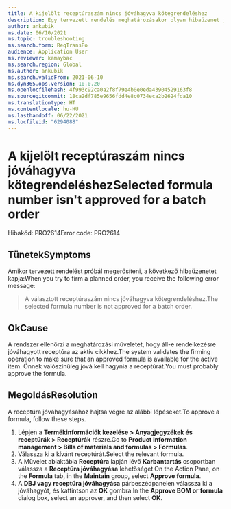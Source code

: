 ```yaml
---
title: A kijelölt receptúraszám nincs jóváhagyva kötegrendeléshez
description: Egy tervezett rendelés meghatározásakor olyan hibaüzenet jelenik meg, amely szerint a kiválasztott receptúraszám nincs jóváhagyva kötegrendeléshez.
author: ankubik
ms.date: 06/10/2021
ms.topic: troubleshooting
ms.search.form: ReqTransPo
audience: Application User
ms.reviewer: kamaybac
ms.search.region: Global
ms.author: ankubik
ms.search.validFrom: 2021-06-10
ms.dyn365.ops.version: 10.0.20
ms.openlocfilehash: 4f993c92ca0a2f8f79e4b0e0eda43904529163f8
ms.sourcegitcommit: 18ca2df785e9656fdd4e8c0734eca2b2624fda10
ms.translationtype: HT
ms.contentlocale: hu-HU
ms.lasthandoff: 06/22/2021
ms.locfileid: "6294088"
---
```

# <a name="selected-formula-number-isnt-approved-for-a-batch-order"></a><span data-ttu-id="5e3d7-103">A kijelölt receptúraszám nincs jóváhagyva kötegrendeléshez</span><span class="sxs-lookup"><span data-stu-id="5e3d7-103">Selected formula number isn't approved for a batch order</span></span>

<span data-ttu-id="5e3d7-104">Hibakód: PRO2614</span><span class="sxs-lookup"><span data-stu-id="5e3d7-104">Error code: PRO2614</span></span>

## <a name="symptoms"></a><span data-ttu-id="5e3d7-105">Tünetek</span><span class="sxs-lookup"><span data-stu-id="5e3d7-105">Symptoms</span></span>

<span data-ttu-id="5e3d7-106">Amikor tervezett rendelést próbál megerősíteni, a következő hibaüzenetet kapja:</span><span class="sxs-lookup"><span data-stu-id="5e3d7-106">When you try to firm a planned order, you receive the following error message:</span></span>

> <span data-ttu-id="5e3d7-107">A választott receptúraszám nincs jóváhagyva kötegrendeléshez.</span><span class="sxs-lookup"><span data-stu-id="5e3d7-107">The selected formula number is not approved for a batch order.</span></span>

## <a name="cause"></a><span data-ttu-id="5e3d7-108">Ok</span><span class="sxs-lookup"><span data-stu-id="5e3d7-108">Cause</span></span>

<span data-ttu-id="5e3d7-109">A rendszer ellenőrzi a meghatározási műveletet, hogy áll-e rendelkezésre jóváhagyott receptúra az aktív cikkhez.</span><span class="sxs-lookup"><span data-stu-id="5e3d7-109">The system validates the firming operation to make sure that an approved formula is available for the active item.</span></span> <span data-ttu-id="5e3d7-110">Önnek valószínűleg jóvá kell hagynia a receptúrát.</span><span class="sxs-lookup"><span data-stu-id="5e3d7-110">You must probably approve the formula.</span></span>

## <a name="resolution"></a><span data-ttu-id="5e3d7-111">Megoldás</span><span class="sxs-lookup"><span data-stu-id="5e3d7-111">Resolution</span></span>

<span data-ttu-id="5e3d7-112">A receptúra jóváhagyásához hajtsa végre az alábbi lépéseket.</span><span class="sxs-lookup"><span data-stu-id="5e3d7-112">To approve a formula, follow these steps.</span></span>

1. <span data-ttu-id="5e3d7-113">Lépjen a **Termékinformációk kezelése \> Anyagjegyzékek és receptúrák \> Receptúrák** részre.</span><span class="sxs-lookup"><span data-stu-id="5e3d7-113">Go to **Product information management \> Bills of materials and formulas \> Formulas**.</span></span>
1. <span data-ttu-id="5e3d7-114">Válassza ki a kívánt receptúrát.</span><span class="sxs-lookup"><span data-stu-id="5e3d7-114">Select the relevant formula.</span></span>
1. <span data-ttu-id="5e3d7-115">A Művelet ablaktábla **Receptúra** lapján lévő **Karbantartás** csoportban válassza a **Receptúra jóváhagyása** lehetőséget.</span><span class="sxs-lookup"><span data-stu-id="5e3d7-115">On the Action Pane, on the **Formula** tab, in the **Maintain** group, select **Approve formula**.</span></span>
1. <span data-ttu-id="5e3d7-116">A **DBJ vagy receptúra jóváhagyása** párbeszédpanelen válassza ki a jóváhagyót, és kattintson az **OK** gombra.</span><span class="sxs-lookup"><span data-stu-id="5e3d7-116">In the **Approve BOM or formula** dialog box, select an approver, and then select **OK**.</span></span>
